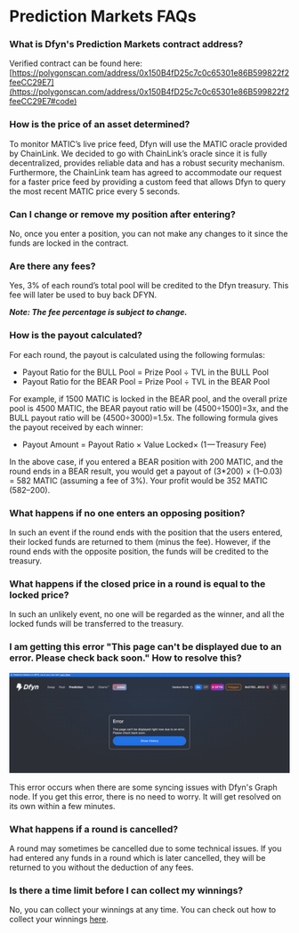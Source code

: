 # Prediction Markets FAQs

### What is Dfyn's Prediction Markets contract address?

Verified contract can be found here: [https://polygonscan.com/address/0x150B4fD25c7c0c65301e86B599822f2feeCC29E7](https://polygonscan.com/address/0x150B4fD25c7c0c65301e86B599822f2feeCC29E7#code)

### How is the price of an asset determined?

To monitor MATIC’s live price feed, Dfyn will use the MATIC oracle provided by ChainLink. We decided to go with ChainLink’s oracle since it is fully decentralized, provides reliable data and has a robust security mechanism. Furthermore, the ChainLink team has agreed to accommodate our request for a faster price feed by providing a custom feed that allows Dfyn to query the most recent MATIC price every 5 seconds.

### **Can I change or remove my position after entering?**

No, once you enter a position, you can not make any changes to it since the funds are locked in the contract.

### Are there any fees?

Yes, 3% of each round’s total pool will be credited to the Dfyn treasury. This fee will later be used to buy back DFYN.

_**Note: The fee percentage is subject to change.**_

### How is the payout calculated?

For each round, the payout is calculated using the following formulas:

* Payout Ratio for the BULL Pool = Prize Pool ÷ TVL in the BULL Pool
* Payout Ratio for the BEAR Pool = Prize Pool ÷ TVL in the BEAR Pool

For example, if 1500 MATIC is locked in the BEAR pool, and the overall prize pool is 4500 MATIC, the BEAR payout ratio will be (4500÷1500)=3x, and the BULL payout ratio will be (4500÷3000)=1.5x. The following formula gives the payout received by each winner:

* Payout Amount = Payout Ratio × Value Locked× (1 — Treasury Fee)

In the above case, if you entered a BEAR position with 200 MATIC, and the round ends in a BEAR result, you would get a payout of (3\*200) × (1–0.03) = 582 MATIC (assuming a fee of 3%). Your profit would be 352 MATIC (582–200).

### **What happens if no one enters an opposing position?**

In such an event if the round ends with the position that the users entered, their locked funds are returned to them (minus the fee). However, if the round ends with the opposite position, the funds will be credited to the treasury.&#x20;

### **What happens if the closed price in a round is equal to the locked price?**

In such an unlikely event, no one will be regarded as the winner, and all the locked funds will be transferred to the treasury.

### I am getting this error "This page can't be displayed due to an error. Please check back soon." How to resolve this?

![](../.gitbook/assets/error.png)

This error occurs when there are some syncing issues with Dfyn's Graph node. If you get this error, there is no need to worry. It will get resolved on its own within a few minutes.

### What happens if a round is cancelled?

A round may sometimes be cancelled due to some technical issues. If you had entered any funds in a round which is later cancelled, they will be returned to you without the deduction of any fees.

### Is there a time limit before I can collect my winnings?

No, you can collect your winnings at any time. You can check out how to collect your winnings [here](how-to-participate-in-prediction-markets.md#claiming-unclaimed-winnings).
